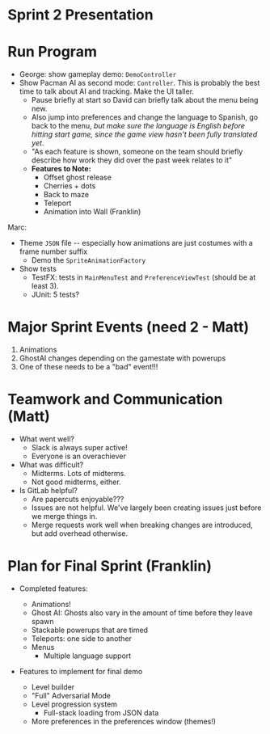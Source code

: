 # Sprint 2 Presentation

# Run Program

- George: show gameplay demo: `DemoController`
- Show Pacman AI as second mode: `Controller`.  This is probably the best time to talk about AI and tracking.  Make the UI taller.
    - Pause briefly at start so David can briefly talk about the menu being new.
    - Also jump into preferences and change the language to Spanish, go back to the menu, *but make sure the language is English before hitting start game, since the game view hasn't been fully translated yet*.
    - "As each feature is shown, someone on the team should briefly describe how work they did over the past week relates to it"
    - **Features to Note:**
        - Offset ghost release
        - Cherries + dots
        - Back to maze
        - Teleport
        - Animation into Wall (Franklin)

Marc:
- Theme `JSON` file -- especially how animations are just costumes with a frame number suffix
  - Demo the `SpriteAnimationFactory`
- Show tests
    - TestFX: tests in `MainMenuTest` and `PreferenceViewTest` (should be at least 3).
    - JUnit: 5 tests?

# Major Sprint Events (need 2 - Matt)
1. Animations
2. GhostAI changes depending on the gamestate with powerups
3. One of these needs to be a "bad" event!!!

# Teamwork and Communication (Matt)
* What went well?
  * Slack is always super active!
  * Everyone is an overachiever
* What was difficult?
  * Midterms. Lots of midterms.
  * Not good midterms, either.
* Is GitLab helpful?
  * Are papercuts enjoyable???
  * Issues are not helpful. We've largely been creating issues just before we merge things in.
  * Merge requests work well when breaking changes are introduced, but add overhead otherwise.

# Plan for Final Sprint (Franklin)

- Completed features:
    - Animations!
    - Ghost AI: Ghosts also vary in the amount of time before they leave spawn
    - Stackable powerups that are timed
    - Teleports: one side to another
    - Menus
        - Multiple language support

- Features to implement for final demo
    - Level builder
    - "Full" Adversarial Mode
    - Level progression system
      - Full-stack loading from JSON data
    - More preferences in the preferences window (themes!)
